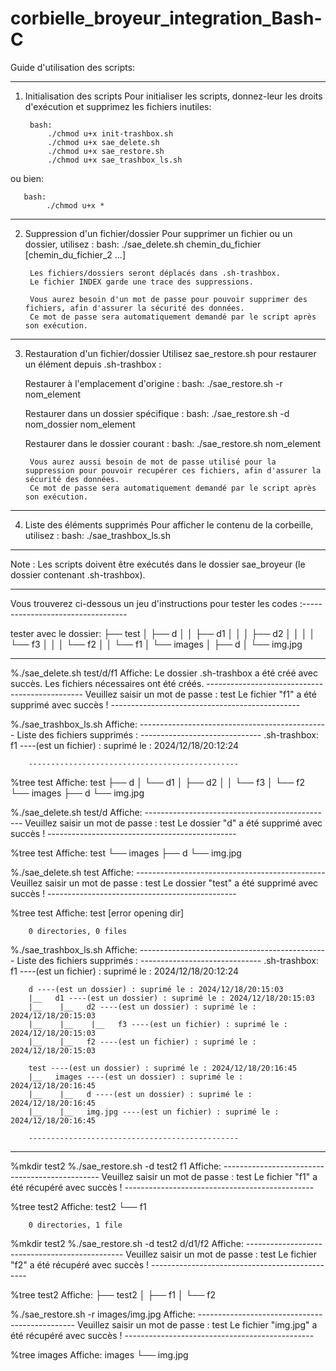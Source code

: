 # corbielle_broyeur_integration_Bash-C


Guide d'utilisation des scripts:

---------------------------------------------------------------------------------------------------------
1. Initialisation des scripts
    Pour initialiser les scripts, donnez-leur les droits d'exécution et supprimez les fichiers inutiles:

        bash:
            ./chmod u+x init-trashbox.sh
            ./chmod u+x sae_delete.sh
            ./chmod u+x sae_restore.sh
            ./chmod u+x sae_trashbox_ls.sh
ou bien:

       bash:
            ./chmod u+x *

---------------------------------------------------------------------------------------------------------
2. Suppression d'un fichier/dossier
    Pour supprimer un fichier ou un dossier, utilisez :
    bash:
        ./sae_delete.sh chemin_du_fichier [chemin_du_fichier_2 ...]

        Les fichiers/dossiers seront déplacés dans .sh-trashbox.
        Le fichier INDEX garde une trace des suppressions.

        Vous aurez besoin d'un mot de passe pour pouvoir supprimer des fichiers, afin d'assurer la sécurité des données.
        Ce mot de passe sera automatiquement demandé par le script après son exécution.


---------------------------------------------------------------------------------------------------------
3. Restauration d'un fichier/dossier
    Utilisez sae_restore.sh pour restaurer un élément depuis .sh-trashbox :

    Restaurer à l'emplacement d'origine :
        bash:
            ./sae_restore.sh -r nom_element

    Restaurer dans un dossier spécifique :
        bash:
            ./sae_restore.sh -d nom_dossier nom_element

    Restaurer dans le dossier courant :
        bash:
            ./sae_restore.sh nom_element
    
        Vous aurez aussi besoin de mot de passe utilisé pour la suppression pour pouvoir recupérer ces fichiers, afin d'assurer la sécurité des données.
        Ce mot de passe sera automatiquement demandé par le script après son exécution.

---------------------------------------------------------------------------------------------------------
4. Liste des éléments supprimés
    Pour afficher le contenu de la corbeille, utilisez :
        bash:
        ./sae_trashbox_ls.sh

---------------------------------------------------------------------------------------------------------
Note : Les scripts doivent être exécutés dans le dossier sae_broyeur (le dossier contenant .sh-trashbox).


---------------------------------------------------------------------------------------------------------
Vous trouverez ci-dessous un jeu d'instructions pour tester les codes :----------------------------------

tester avec le dossier:
                            ├── test
                            │   ├── d
                            │   │   ├── d1
                            │   │   │   ├── d2
                            │   │   │   │   └── f3
                            │   │   │   └── f2
                            │   │   └── f1
                            │   └── images
                            │       ├── d
                            │       └── img.jpg

----------------------------------------------------------------------------------------------------------
%./sae_delete.sh test/d/f1
Affiche:
        Le dossier .sh-trashbox a été créé avec succès.
        Les fichiers nécessaires ont été créés.
        -----------------------------------------------
        Veuillez saisir un mot de passe : 
        test
        Le fichier "f1" a été supprimé avec succès !
        -----------------------------------------------


%./sae_trashbox_ls.sh
Affiche:
        -----------------------------------------------
        Liste des fichiers supprimés :
        ------------------------------
        .sh-trashbox:
        f1 ----(est un fichier) : suprimé le : 2024/12/18/20:12:24

        -----------------------------------------------


%tree test
Affiche:
        test
        ├── d
        │   └── d1
        │       ├── d2
        │       │   └── f3
        │       └── f2
        └── images
            ├── d
            └── img.jpg


%./sae_delete.sh test/d
Affiche:
        -----------------------------------------------
        Veuillez saisir un mot de passe : 
        test
        Le dossier "d" a été supprimé avec succès !
        -----------------------------------------------


%tree test
Affiche:
        test
        └── images
            ├── d
            └── img.jpg


%./sae_delete.sh test
Affiche:
        -----------------------------------------------
        Veuillez saisir un mot de passe : 
        test
        Le dossier "test" a été supprimé avec succès !
        -----------------------------------------------


%tree test
Affiche:
        test  [error opening dir]

        0 directories, 0 files
        

%./sae_trashbox_ls.sh 
Affiche:
        -----------------------------------------------
        Liste des fichiers supprimés :
        ------------------------------
        .sh-trashbox:
        f1 ----(est un fichier) : suprimé le : 2024/12/18/20:12:24

        d ----(est un dossier) : suprimé le : 2024/12/18/20:15:03
        |__   d1 ----(est un dossier) : suprimé le : 2024/12/18/20:15:03
        |__    |__   d2 ----(est un dossier) : suprimé le : 2024/12/18/20:15:03
        |__    |__    |__   f3 ----(est un fichier) : suprimé le : 2024/12/18/20:15:03
        |__    |__   f2 ----(est un fichier) : suprimé le : 2024/12/18/20:15:03

        test ----(est un dossier) : suprimé le : 2024/12/18/20:16:45
        |__   images ----(est un dossier) : suprimé le : 2024/12/18/20:16:45
        |__    |__   d ----(est un dossier) : suprimé le : 2024/12/18/20:16:45
        |__    |__   img.jpg ----(est un fichier) : suprimé le : 2024/12/18/20:16:45

        -----------------------------------------------




-----------------------------------------------
%mkdir test2
%./sae_restore.sh -d test2 f1
Affiche:
        -----------------------------------------------
        Veuillez saisir un mot de passe : 
        test
        Le fichier "f1" a été récupéré avec succès !
        -----------------------------------------------


%tree test2
Affiche:
        test2
        └── f1

        0 directories, 1 file



%mkdir test2
%./sae_restore.sh -d test2  d/d1/f2
Affiche:
        -----------------------------------------------
        Veuillez saisir un mot de passe : 
        test
        Le fichier "f2" a été récupéré avec succès !
        -----------------------------------------------


%tree test2
Affiche:
        ├── test2
        │   ├── f1
        │   └── f2

%./sae_restore.sh -r images/img.jpg
Affiche:
        -----------------------------------------------
        Veuillez saisir un mot de passe : 
        test
        Le fichier "img.jpg" a été récupéré avec succès !
        -----------------------------------------------

%tree images
Affiche:
        images
        └── img.jpg
